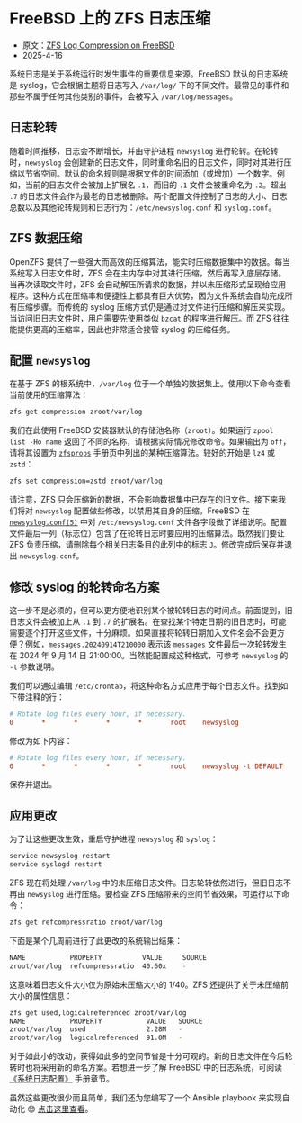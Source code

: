 # FreeBSD 上的 ZFS 日志压缩

- 原文：[ZFS Log Compression on FreeBSD](https://freebsdfoundation.org/blog/zfs-log-compression-on-freebsd/)
- 2025-4-16

系统日志是关于系统运行时发生事件的重要信息来源。FreeBSD 默认的日志系统是 syslog，它会根据主题将日志写入 `/var/log/` 下的不同文件。最常见的事件和那些不属于任何其他类别的事件，会被写入 `/var/log/messages`。

## 日志轮转

随着时间推移，日志会不断增长，并由守护进程 `newsyslog` 进行轮转。在轮转时，`newsyslog` 会创建新的日志文件，同时重命名旧的日志文件，同时对其进行压缩以节省空间。默认的命名规则是根据文件的时间添加（或增加）一个数字。例如，当前的日志文件会被加上扩展名 `.1`，而旧的 `.1` 文件会被重命名为 `.2`。超出 `.7` 的日志文件会作为最老的日志被删除。两个配置文件控制了日志的大小、日志总数以及其他轮转规则和日志行为：`/etc/newsyslog.conf` 和 `syslog.conf`。

## ZFS 数据压缩

OpenZFS 提供了一些强大而高效的压缩算法，能实时压缩数据集中的数据。每当系统写入日志文件时，ZFS 会在主内存中对其进行压缩，然后再写入底层存储。当再次读取文件时，ZFS 会自动解压所请求的数据，并以未压缩形式呈现给应用程序。这种方式在压缩率和便捷性上都具有巨大优势，因为文件系统会自动完成所有压缩步骤。而传统的 syslog 压缩方式仍是通过对文件进行压缩和解压来实现。当访问旧日志文件时，用户需要先使用类似 `bzcat` 的程序进行解压。而 ZFS 往往能提供更高的压缩率，因此也非常适合接管 syslog 的压缩任务。

## 配置 `newsyslog`

在基于 ZFS 的根系统中，`/var/log` 位于一个单独的数据集上。使用以下命令查看当前使用的压缩算法：

```sh
zfs get compression zroot/var/log
```

我们在此使用 FreeBSD 安装器默认的存储池名称（`zroot`）。如果运行 `zpool list -Ho name` 返回了不同的名称，请根据实际情况修改命令。如果输出为 `off`，请将其设置为 [`zfsprops`](https://man.freebsd.org/cgi/man.cgi?query=zfsprops) 手册页中列出的某种压缩算法。较好的开始是 `lz4` 或 `zstd`：

```sh
zfs set compression=zstd zroot/var/log
```

请注意，ZFS 只会压缩新的数据，不会影响数据集中已存在的旧文件。接下来我们将对 `newsyslog` 配置做些修改，以禁用其自身的压缩。FreeBSD 在 [`newsyslog.conf(5)`](https://man.freebsd.org/cgi/man.cgi?query=newsyslog.conf) 中对 `/etc/newsyslog.conf` 文件各字段做了详细说明。配置文件最后一列（标志位）包含了在轮转日志时要应用的压缩算法。既然我们要让 ZFS 负责压缩，请删除每个相关日志条目的此列中的标志 `J`。修改完成后保存并退出 `newsyslog.conf`。

## 修改 syslog 的轮转命名方案

这一步不是必须的，但可以更方便地识别某个被轮转日志的时间点。前面提到，旧日志文件会被加上从 `.1` 到 `.7` 的扩展名。在查找某个特定日期的旧日志时，可能需要逐个打开这些文件，十分麻烦。如果直接将轮转日期加入文件名会不会更方便？例如，`messages.20240914T210000` 表示该 `messages` 文件最后一次轮转发生在 2024 年 9 月 14 日 21:00:00。当然能配置成这种格式，可参考 `newsyslog` 的 `-t` 参数说明。

我们可以通过编辑 `/etc/crontab`，将这种命名方式应用于每个日志文件。找到如下带注释的行：

```ini
# Rotate log files every hour, if necessary.
0       *       *       *       *       root    newsyslog
```

修改为如下内容：

```ini
# Rotate log files every hour, if necessary.
0       *       *       *       *       root    newsyslog -t DEFAULT
```

保存并退出。

## 应用更改

为了让这些更改生效，重启守护进程 `newsyslog` 和 `syslog`：

```sh
service newsyslog restart
service syslogd restart
```

ZFS 现在将处理 `/var/log` 中的未压缩日志文件。日志轮转依然进行，但旧日志不再由 `newsyslog` 进行压缩。要检查 ZFS 压缩带来的空间节省效果，可运行以下命令：

```sh
zfs get refcompressratio zroot/var/log
```

下面是某个几周前进行了此更改的系统输出结果：

```sh
NAME           PROPERTY          VALUE     SOURCE
zroot/var/log  refcompressratio  40.60x    -
```

这意味着日志文件大小仅为原始未压缩大小的 1/40。ZFS 还提供了关于未压缩前大小的属性信息：

```sh
zfs get used,logicalreferenced zroot/var/log
NAME           PROPERTY           VALUE   SOURCE
zroot/var/log  used               2.28M   -
zroot/var/log  logicalreferenced  91.0M   -
```

对于如此小的改动，获得如此多的空间节省是十分可观的。新的日志文件在今后轮转时也将采用新的命名方案。若想进一步了解 FreeBSD 中的日志系统，可阅读 [《系统日志配置》](https://docs.freebsd.org/en/books/handbook/config/#configtuning-syslog) 手册章节。

虽然这些更改很少而且简单，我们还为您编写了一个 Ansible playbook 来实现自动化 😊 [点击这里查看](https://github.com/FreeBSDFoundation/blog/tree/main/zfs-log-compression-on-freebsd)。
